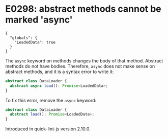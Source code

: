 # E0298: abstract methods cannot be marked 'async'

```config-for-examples
{
  "globals": {
    "LoadedData": true
  }
}
```

The `async` keyword on methods changes the body of that method. Abstract methods
do not have bodies. Therefore, `async` does not make sense on abstract methods,
and it is a syntax error to write it:

```typescript
abstract class DataLoader {
  abstract async load(): Promise<LoadedData>;
}
```

To fix this error, remove the `async` keyword:

```typescript
abstract class DataLoader {
  abstract load(): Promise<LoadedData>;
}
```

Introduced in quick-lint-js version 2.10.0.
